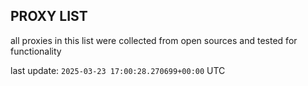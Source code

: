 ## PROXY LIST

all proxies in this list were collected from open sources and tested for functionality

last update: `2025-03-23 17:00:28.270699+00:00` UTC